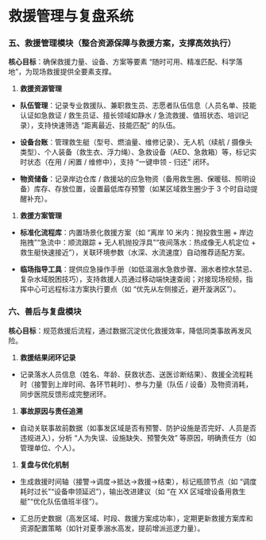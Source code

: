# 救援管理与复盘系统

### **五、救援管理模块**（整合资源保障与救援方案，支撑高效执行）

**核心目标**：确保救援力量、设备、方案等要素 “随时可用、精准匹配、科学落地”，为现场救援提供全要素支撑。



1.  **救援资源管理**

*   **队伍管理**：记录专业救援队、兼职救生员、志愿者队伍信息（人员名单、技能认证如急救证 / 救生员证、擅长领域如静水 / 急流救援、值班状态、培训记录），支持快速筛选 “距离最近、技能匹配” 的队伍。

*   **设备台账**：管理救生艇（型号、燃油量、维修记录）、无人机（续航 / 摄像头类型）、个人装备（救生衣、浮力绳）、急救设备（AED、急救箱）等，标记实时状态（在用 / 闲置 / 维修中），支持 “一键申领 - 归还” 闭环。

*   **物资储备**：记录岸边仓库 / 救援站的应急物资（备用救生圈、保暖毯、照明设备）库存、存放位置，设置最低库存预警（如某区域救生圈少于 3 个时自动提醒补充）。

1.  **救援方案管理**

*   **标准化流程库**：内置场景化救援方案（如 “离岸 10 米内：抛投救生圈 + 岸边拖拽”“急流中：顺流跟踪 + 无人机抛投浮具”“夜间落水：热成像无人机定位 + 救生艇快速接近”），关联环境参数（水深、水流速度）自动推荐适配方案。

*   **临场指导工具**：提供应急操作手册（如低温溺水急救步骤、溺水者控水禁忌、复杂水域脱困技巧），支持救援人员通过移动端快速查阅；对接现场视频，指挥中心可远程标注方案执行要点（如 “优先从左侧接近，避开漩涡区”）。

### **六、善后与复盘模块**

**核心目标**：规范救援后流程，通过数据沉淀优化救援效率，降低同类事故再发风险。



1.  **救援结果闭环记录**

*   记录落水人员信息（姓名、年龄、获救状态、送医诊断结果）、救援全流程耗时（接警到上岸时间、各环节耗时）、参与力量（队伍 / 设备）及物资消耗，同步医院反馈形成完整闭环。

1.  **事故原因与责任追溯**

*   自动关联事故前数据（如事发区域是否有预警、防护设施是否完好、人员是否违规进入），分析 “人为失误、设施缺失、预警失效” 等原因，明确责任方（如管理单位、个人）。

1.  **复盘与优化机制**

*   生成救援时间轴（接警→调度→抵达→救援→结束），标记瓶颈节点（如 “调度耗时过长”“设备申领延迟”），输出改进建议（如 “在 XX 区域增设备用救生艇”“优化队伍值班半径”）。

*   汇总历史数据（高发区域、时段、救援方案成功率），定期更新救援方案库和资源配置策略（如针对夏季溺水高发，提前增派巡逻力量）。

